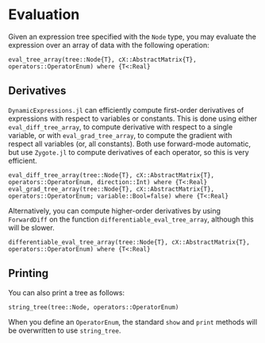 # Evaluation

Given an expression tree specified with the `Node` type, you may evaluate the expression
over an array of data with the following operation:

```@docs
eval_tree_array(tree::Node{T}, cX::AbstractMatrix{T}, operators::OperatorEnum) where {T<:Real}
```

## Derivatives

`DynamicExpressions.jl` can efficiently compute first-order derivatives
of expressions with respect to variables or constants. This is done using
either `eval_diff_tree_array`, to compute derivative with respect to a single
variable, or with `eval_grad_tree_array`, to compute the gradient with respect
all variables (or, all constants). Both use forward-mode automatic, but use
`Zygote.jl` to compute derivatives of each operator, so this is very efficient.

```@docs
eval_diff_tree_array(tree::Node{T}, cX::AbstractMatrix{T}, operators::OperatorEnum, direction::Int) where {T<:Real}
eval_grad_tree_array(tree::Node{T}, cX::AbstractMatrix{T}, operators::OperatorEnum; variable::Bool=false) where {T<:Real}
```

Alternatively, you can compute higher-order derivatives by using `ForwardDiff` on
the function `differentiable_eval_tree_array`, although this will be slower.

```@docs
differentiable_eval_tree_array(tree::Node{T}, cX::AbstractMatrix{T}, operators::OperatorEnum) where {T<:Real}
```

## Printing

You can also print a tree as follows:

```@docs
string_tree(tree::Node, operators::OperatorEnum)
```

When you define an `OperatorEnum`, the standard `show` and `print` methods
will be overwritten to use `string_tree`.
